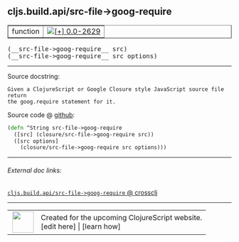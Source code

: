 ## cljs.build.api/src-file->goog-require



 <table border="1">
<tr>
<td>function</td>
<td><a href="https://github.com/cljsinfo/cljs-api-docs/tree/0.0-2629"><img valign="middle" alt="[+] 0.0-2629" title="Added in 0.0-2629" src="https://img.shields.io/badge/+-0.0--2629-lightgrey.svg"></a> </td>
</tr>
</table>


 <samp>
(__src-file->goog-require__ src)<br>
</samp>
 <samp>
(__src-file->goog-require__ src options)<br>
</samp>

---





Source docstring:

```
Given a ClojureScript or Google Closure style JavaScript source file return
the goog.require statement for it.
```


Source code @ [github](https://github.com/clojure/clojurescript/blob/r2913/src/clj/cljs/build/api.clj#L86-L91):

```clj
(defn ^String src-file->goog-require
  ([src] (closure/src-file->goog-require src))
  ([src options]
    (closure/src-file->goog-require src options)))
```

<!--
Repo - tag - source tree - lines:

 <pre>
clojurescript @ r2913
└── src
    └── clj
        └── cljs
            └── build
                └── <ins>[api.clj:86-91](https://github.com/clojure/clojurescript/blob/r2913/src/clj/cljs/build/api.clj#L86-L91)</ins>
</pre>

-->

---



###### External doc links:

[`cljs.build.api/src-file->goog-require` @ crossclj](http://crossclj.info/fun/cljs.build.api/src-file-%3Egoog-require.html)<br>

---

 <table>
<tr><td>
<img valign="middle" align="right" width="48px" src="http://i.imgur.com/Hi20huC.png">
</td><td>
Created for the upcoming ClojureScript website.<br>
[edit here] | [learn how]
</td></tr></table>

[edit here]:https://github.com/cljsinfo/cljs-api-docs/blob/master/cljsdoc/cljs.build.api/src-file-GTgoog-require.cljsdoc
[learn how]:https://github.com/cljsinfo/cljs-api-docs/wiki/cljsdoc-files

<!--

This information was too distracting to show to readers, but I'll leave it
commented here since it is helpful to:

- pretty-print the data used to generate this document
- and show how to retrieve that data



The API data for this symbol:

```clj
{:return-type String,
 :ns "cljs.build.api",
 :name "src-file->goog-require",
 :signature ["[src]" "[src options]"],
 :history [["+" "0.0-2629"]],
 :type "function",
 :full-name-encode "cljs.build.api/src-file-GTgoog-require",
 :source {:code "(defn ^String src-file->goog-require\n  ([src] (closure/src-file->goog-require src))\n  ([src options]\n    (closure/src-file->goog-require src options)))",
          :title "Source code",
          :repo "clojurescript",
          :tag "r2913",
          :filename "src/clj/cljs/build/api.clj",
          :lines [86 91]},
 :full-name "cljs.build.api/src-file->goog-require",
 :docstring "Given a ClojureScript or Google Closure style JavaScript source file return\nthe goog.require statement for it."}

```

Retrieve the API data for this symbol:

```clj
;; from Clojure REPL
(require '[clojure.edn :as edn])
(-> (slurp "https://raw.githubusercontent.com/cljsinfo/cljs-api-docs/catalog/cljs-api.edn")
    (edn/read-string)
    (get-in [:symbols "cljs.build.api/src-file->goog-require"]))
```

-->
